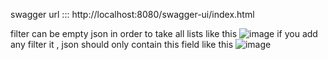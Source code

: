 swagger url :::  http://localhost:8080/swagger-ui/index.html

filter can be empty json in order to take all lists  like this ![image](https://github.com/user-attachments/assets/0e3c19b3-fc0c-471d-8fa4-2a236b8bb4e8)
if you add any filter it , json should only contain this field like this ![image](https://github.com/user-attachments/assets/f4bf1f9c-ec28-47db-a42f-93c33b0a065c)

